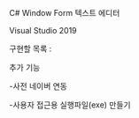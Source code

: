 C# Window Form 텍스트 에디터

Visual Studio 2019


구현할 목록 :



추가 기능



-사전 네이버 연동



-사용자 접근용 실행파일(exe) 만들기 

